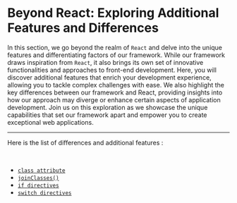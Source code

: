# Beyond React: Exploring Additional Features and Differences

In this section, we go beyond the realm of `React` and delve into the unique features and differentiating factors of our framework. While our framework draws inspiration from `React`, it also brings its own set of innovative functionalities and approaches to front-end development. Here, you will discover additional features that enrich your development experience, allowing you to tackle complex challenges with ease. We also highlight the key differences between our framework and React, providing insights into how our approach may diverge or enhance certain aspects of application development. Join us on this exploration as we showcase the unique capabilities that set our framework apart and empower you to create exceptional web applications.

---

Here is the list of differences and additional features :

<br/>

- [`class attribute`](/docs/more/class-attribute)
- [`joinClasses()`](/docs/more/joinClasses)
- [`if directives`](/docs/more/if-directive)
- [`switch directives`](/docs/more/switch-directive)

